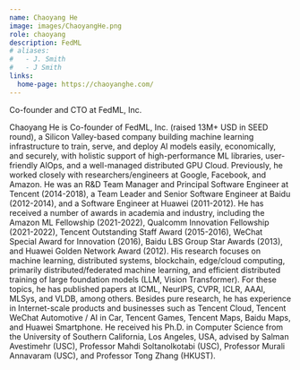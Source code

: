```yaml
---
name: Chaoyang He
image: images/ChaoyangHe.png
role: chaoyang
description: FedML
# aliases:
#   - J. Smith
#   - J Smith
links:
  home-page: https://chaoyanghe.com/
---
```


Co-founder and CTO at FedML, Inc.

Chaoyang He is Co-founder of FedML, Inc. (raised 13M+ USD in SEED round), a Silicon Valley-based company building machine learning infrastructure to train, serve, and deploy AI models easily, economically, and securely, with holistic support of high-performance ML libraries, user-friendly AIOps, and a well-managed distributed GPU Cloud. Previously, he worked closely with researchers/engineers at Google, Facebook, and Amazon. He was an R&D Team Manager and Principal Software Engineer at Tencent (2014-2018), a Team Leader and Senior Software Engineer at Baidu (2012-2014), and a Software Engineer at Huawei (2011-2012). He has received a number of awards in academia and industry, including the Amazon ML Fellowship (2021-2022), Qualcomm Innovation Fellowship (2021-2022), Tencent Outstanding Staff Award (2015-2016), WeChat Special Award for Innovation (2016), Baidu LBS Group Star Awards (2013), and Huawei Golden Network Award (2012). His research focuses on machine learning, distributed systems, blockchain, edge/cloud computing, primarily distributed/federated machine learning, and efficient distributed training of large foundation models (LLM, Vision Transformer). For these topics, he has published papers at ICML, NeurIPS, CVPR, ICLR, AAAI, MLSys, and VLDB, among others. Besides pure research, he has experience in Internet-scale products and businesses such as Tencent Cloud, Tencent WeChat Automotive / AI in Car, Tencent Games, Tencent Maps, Baidu Maps, and Huawei Smartphone. He received his Ph.D. in Computer Science from the University of Southern California, Los Angeles, USA, advised by Salman Avestimehr (USC), Professor Mahdi Soltanolkotabi (USC), Professor Murali Annavaram (USC), and Professor Tong Zhang (HKUST). 